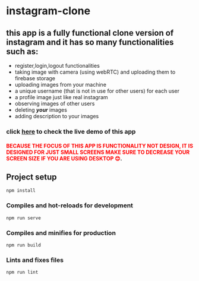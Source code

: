 # instagram-clone
## this app is a fully functional clone version of instagram and it has so many functionalities such as:
- register,login,logout functionalities
- taking image with camera (using webRTC) and uploading them to firebase storage
- uploading images from your machine
- a unique username (that is not in use for other users) for each user
- a profile image just like real instagram
- observing images of other users
- deleting ***your*** images
- adding description to your images


### click [here](https://insta-clone-95a73.web.app) to check the live demo of this app
#### <span style="color:red">BECAUSE THE FOCUS OF THIS APP IS FUNCTIONALITY NOT DESIGN, IT IS DESIGNED FOR JUST SMALL SCREENS MAKE SURE TO DECREASE YOUR SCREEN SIZE IF YOU ARE USING DESKTOP :blush:</span>.


## Project setup

```
npm install
```

### Compiles and hot-reloads for development
```
npm run serve
```

### Compiles and minifies for production
```
npm run build
```

### Lints and fixes files
```
npm run lint
```

